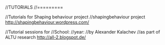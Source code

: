 //TUTORIALS
//=========

//Tutorials for Shaping behaviour project
//shapingbehaviour project                http://shapingbehaviour.wordpress.com/ 

//Tutorial sessions for 
//School:
//year:
//by Alexander Kalachev
//as part of ALTU research                http://all-2.blogspot.de/
